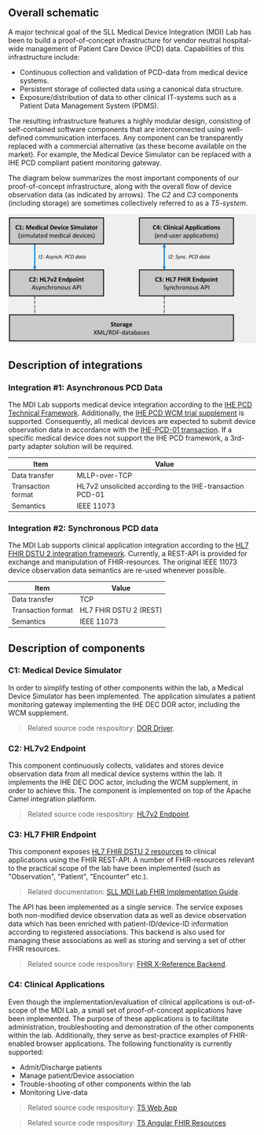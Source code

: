 Overall schematic
-----------

A major technical goal of the SLL Medical Device Integration (MDI) Lab has been to build a proof-of-concept infrastructure for vendor neutral hospital-wide management of Patient Care Device (PCD) data. Capabilities of this infrastructure include:

 * Continuous collection and validation of PCD-data from medical device systems.
 * Persistent storage of collected data using a canonical data structure.
 * Exposure/distribution of data to other clinical IT-systems such as a Patient Data Management System (PDMS).

The resulting infrastructure features a highly modular design, consisting of self-contained software components that are interconnected using well-defined communication interfaces. Any component can be transparently replaced with a commercial alternative (as these become available on the market). For example, the Medical Device Simulator can be replaced with a IHE PCD compliant patient monitoring gateway. 

The diagram below summarizes the most important components of our proof-of-concept infrastructure, along with the overall flow of device observation data (as indicated by arrows). The *C2* and *C3* components (including storage) are sometimes collectively referred to as a *T5-system*. 

![Picture description](../images/architecture.png)

Description of integrations
-----------

### Integration #1: Asynchronous PCD Data

The MDI Lab supports medical device integration according to the [IHE PCD Technical Framework](http://www.ihe.net/Technical_Frameworks/#pcd). Additionally, the [IHE PCD WCM trial supplement](http://www.ihe.net/Technical_Framework/upload/IHE_PCD_Suppl_WCM.pdf) is supported. Consequently, all medical devices are expected to submit device observation data in accordance with the [IHE-PCD-01 transaction](http://www.ihe.net/uploadedFiles/Documents/PCD/IHE_PCD_TF_Vol2.pdf). If a specific medical device does not support the IHE PCD framework, a 3rd-party adapter solution will be required. 

| Item                 | Value                                                     |
| -------------------- | -------------                                             |
| Data transfer    	   | MLLP-over-TCP                                             |
| Transaction format   | HL7v2 unsolicited according to the IHE-transaction PCD-01 |
| Semantics            | IEEE 11073                                                |


### Integration #2: Synchronous PCD data

The MDI Lab supports clinical application integration according to the [HL7 FHIR DSTU 2 integration framework](http://www.hl7.org/FHIR/2015Jan/index.html). Currently, a REST-API is provided for exchange and manipulation of FHIR-resources. The original IEEE 11073 device observation data semantics are re-used whenever possible. 


| Item                 | Value                                                     |
| -------------------- | -------------                                             |
| Data transfer    	   | TCP                                      			       |
| Transaction format   | HL7 FHIR DSTU 2 (REST)									   |
| Semantics            | IEEE 11073                                                |


Description of components
-----------

### C1: Medical Device Simulator
In order to simplify testing of other components within the lab, a Medical Device Simulator has been implemented. The application simulates a patient monitoring gateway implementing the IHE DEC DOR actor, including the WCM supplement. 

 > Related source code respository: [DOR Driver](https://github.com/sll-mdilab/t5-dor-driver).

### C2: HL7v2 Endpoint
This component continuously collects, validates and stores device observation data from all medical device systems within the lab. It implements the IHE DEC DOC actor, including the WCM supplement, in order to achieve this. The component is implemented on top of the Apache Camel integration platform. 

 >  Related source code respository: [HL7v2 Endpoint](https://github.com/sll-mdilab/t5-doc).

### C3: HL7 FHIR Endpoint
This component exposes [HL7 FHIR DSTU 2 resources](http://www.hl7.org/FHIR/2015Jan/index.html) to clinical applications using the FHIR REST-API. A number of FHIR-resources relevant to the practical scope of the lab have been implemented (such as "Observation", "Patient", "Encounter" etc.). 

 >  Related documentation: [SLL MDI Lab FHIR Implementation Guide](/fhir).

The API has been implemented as a single service. The service exposes both non-modified device observation data as well as device observation data which has been enriched with patient-ID/device-ID information according to registered associations. This backend is also used for managing these associations as well as storing and serving a set of other FHIR resources. 
 
 >  Related source code respository: [FHIR X-Reference Backend](https://github.com/sll-mdilab/t5-pid-xref-manager).

### C4: Clinical Applications
Even though the implementation/evaluation of clinical applications is out-of-scope of the MDI Lab, a small set of proof-of-concept applications have been implemented. The purpose of these applications is to facilitate administration, troubleshooting and demonstration of the other components within the lab. Additionally, they serve as best-practice examples of FHIR-enabled browser applications. The following functionality is currently supported:

 * Admit/Discharge patients
 * Manage patient/Device association
 * Trouble-shooting of other components within the lab
 * Monitoring Live-data

>  Related source code respository: [T5 Web App](https://github.com/sll-mdilab/t5-web-app)

>  Related source code respository: [T5 Angular FHIR Resources](https://github.com/sll-mdilab/angular-fhir-resources)
